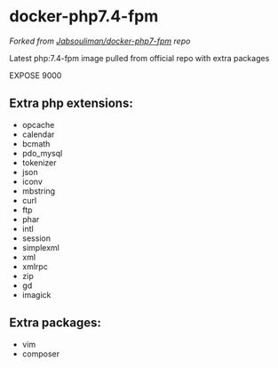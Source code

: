 # docker-php7.4-fpm
*Forked from [Jabsouliman/docker-php7-fpm](https://www.github.com/Jabsouliman/docker-php7-fpm) repo*

Latest php:7.4-fpm image pulled from official repo with extra packages

EXPOSE 9000

## Extra php extensions:

* opcache
* calendar
* bcmath
* pdo_mysql
* tokenizer
* json
* iconv
* mbstring
* curl
* ftp
* phar
* intl
* session
* simplexml
* xml
* xmlrpc
* zip
* gd
* imagick

## Extra packages:

* vim
* composer
